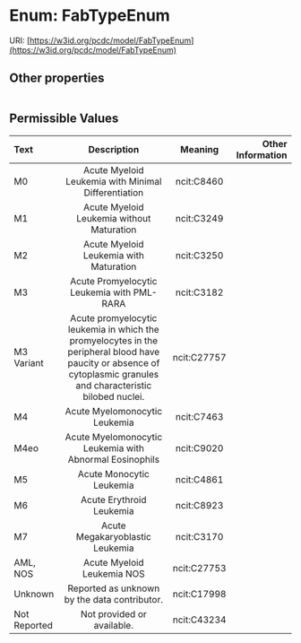 
# Enum: FabTypeEnum




URI: [https://w3id.org/pcdc/model/FabTypeEnum](https://w3id.org/pcdc/model/FabTypeEnum)


## Other properties

|  |  |  |
| --- | --- | --- |

## Permissible Values

| Text | Description | Meaning | Other Information |
| :--- | :---: | :---: | ---: |
| M0 | Acute Myeloid Leukemia with Minimal Differentiation | ncit:C8460 |  |
| M1 | Acute Myeloid Leukemia without Maturation | ncit:C3249 |  |
| M2 | Acute Myeloid Leukemia with Maturation | ncit:C3250 |  |
| M3 | Acute Promyelocytic Leukemia with PML-RARA | ncit:C3182 |  |
| M3 Variant | Acute promyelocytic leukemia in which the promyelocytes in the peripheral blood have paucity or absence of cytoplasmic granules and characteristic bilobed nuclei. | ncit:C27757 |  |
| M4 | Acute Myelomonocytic Leukemia | ncit:C7463 |  |
| M4eo | Acute Myelomonocytic Leukemia with Abnormal Eosinophils | ncit:C9020 |  |
| M5 | Acute Monocytic Leukemia | ncit:C4861 |  |
| M6 | Acute Erythroid Leukemia | ncit:C8923 |  |
| M7 | Acute Megakaryoblastic Leukemia | ncit:C3170 |  |
| AML, NOS | Acute Myeloid Leukemia NOS | ncit:C27753 |  |
| Unknown | Reported as unknown by the data contributor. | ncit:C17998 |  |
| Not Reported | Not provided or available. | ncit:C43234 |  |

